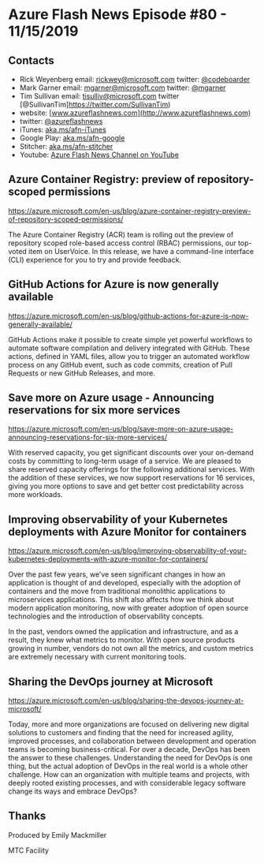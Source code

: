 # Azure Flash News Episode #80 - 11/15/2019

## Contacts
* Rick Weyenberg  email: rickwey@microsoft.com twitter: [@codeboarder](https://www.twitter.com/codeboarder)
* Mark Garner email: mgarner@microsoft.com twitter: [@mgarner](https://www.twitter.com/mgarner)
* Tim Sullivan email: tisulliv@microsoft.com twitter [@SullivanTim]https://twitter.com/SullivanTim)
* website: [www.azureflashnews.com](http://www.azureflashnews.com)
* twitter: [@azureflashnews](https://www.twitter.com/azureflashnews)
* iTunes: [aka.ms/afn-iTunes](https://aka.ms/afn-iTunes)
* Google Play: [aka.ms/afn-google](https://aka.ms/afn-google)
* Stitcher: [aka.ms/afn-stitcher](https://aka.ms/afn-stitcher)
* Youtube: [Azure Flash News Channel on YouTube](https://www.youtube.com/channel/UCV6U_D4q7OxQaf0rFfEb6fQ)

## Azure Container Registry: preview of repository-scoped permissions

https://azure.microsoft.com/en-us/blog/azure-container-registry-preview-of-repository-scoped-permissions/

The Azure Container Registry (ACR) team is rolling out the preview of repository scoped role-based access control (RBAC) permissions, our top-voted item on UserVoice. In this release, we have a command-line interface (CLI) experience for you to try and provide feedback.

## GitHub Actions for Azure is now generally available

https://azure.microsoft.com/en-us/blog/github-actions-for-azure-is-now-generally-available/

GitHub Actions make it possible to create simple yet powerful workflows to automate software compilation and delivery integrated with GitHub. These actions, defined in YAML files, allow you to trigger an automated workflow process on any GitHub event, such as code commits, creation of Pull Requests or new GitHub Releases, and more.

## Save more on Azure usage - Announcing reservations for six more services

https://azure.microsoft.com/en-us/blog/save-more-on-azure-usage-announcing-reservations-for-six-more-services/

With reserved capacity, you get significant discounts over your on-demand costs by committing to long-term usage of a service. We are pleased to share reserved capacity offerings for the following additional services. With the addition of these services, we now support reservations for 16 services, giving you more options to save and get better cost predictability across more workloads.

## Improving observability of your Kubernetes deployments with Azure Monitor for containers

https://azure.microsoft.com/en-us/blog/improving-observability-of-your-kubernetes-deployments-with-azure-monitor-for-containers/

Over the past few years, we’ve seen significant changes in how an application is thought of and developed, especially with the adoption of containers and the move from traditional monolithic applications to microservices applications. This shift also affects how we think about modern application monitoring, now with greater adoption of open source technologies and the introduction of observability concepts.

In the past, vendors owned the application and infrastructure, and as a result, they knew what metrics to monitor. With open source products growing in number, vendors do not own all the metrics, and custom metrics are extremely necessary with current monitoring tools.

## Sharing the DevOps journey at Microsoft

https://azure.microsoft.com/en-us/blog/sharing-the-devops-journey-at-microsoft/

Today, more and more organizations are focused on delivering new digital solutions to customers and finding that the need for increased agility, improved processes, and collaboration between development and operation teams is becoming business-critical. For over a decade, DevOps has been the answer to these challenges. Understanding the need for DevOps is one thing, but the actual adoption of DevOps in the real world is a whole other challenge. How can an organization with multiple teams and projects, with deeply rooted existing processes, and with considerable legacy software change its ways and embrace DevOps?

## Thanks
Produced by Emily Mackmiller

MTC Facility